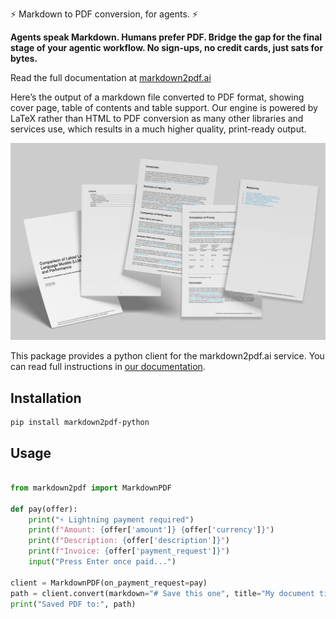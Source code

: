 ⚡ Markdown to PDF conversion, for agents. ⚡

**Agents speak Markdown. Humans prefer PDF.
Bridge the gap for the final stage of your agentic workflow.
No sign-ups, no credit cards, just sats for bytes.**

Read the full documentation at [markdown2pdf.ai](https://markdown2pdf.ai)

Here’s the output of a markdown file converted to PDF format, showing cover page, table of contents and table support. Our engine is powered by LaTeX rather than HTML to PDF conversion as many other libraries and services use, which results in a much higher quality, print-ready output.

<img src="https://raw.githubusercontent.com/Serendipity-AI/markdown2pdf-python/refs/heads/master/images/examples.png" />

This package provides a python client for the markdown2pdf.ai service. You can read full instructions in [our documentation](https://markdown2pdf.ai).

## Installation

```
pip install markdown2pdf-python
```

## Usage

```python

from markdown2pdf import MarkdownPDF

def pay(offer):
    print("⚡ Lightning payment required")
    print(f"Amount: {offer['amount']} {offer['currency']}")
    print(f"Description: {offer['description']}")
    print(f"Invoice: {offer['payment_request']}")
    input("Press Enter once paid...")

client = MarkdownPDF(on_payment_request=pay)
path = client.convert(markdown="# Save this one", title="My document title", download_path="output.pdf")
print("Saved PDF to:", path)
```
